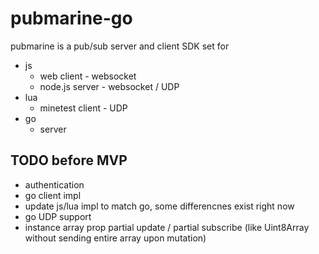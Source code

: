 # pubmarine-go

pubmarine is a pub/sub server and client SDK set for

- js
  - web client - websocket
  - node.js server - websocket / UDP
- lua
  - minetest client - UDP
- go
  - server

## TODO before MVP
- authentication
- go client impl
- update js/lua impl to match go, some differencnes exist right now
- go UDP support
- instance array prop partial update / partial subscribe (like Uint8Array without sending entire array upon mutation)
